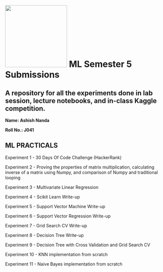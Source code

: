# <img src="https://cdn-icons-png.flaticon.com/512/2103/2103626.png" width="200" height="200"> ML Semester 5 Submissions

## A repository for all the experiments done in lab session, lecture notebooks, and in-class Kaggle competition. 

**Name: Ashish Nanda**

**Roll No.: J041**



## **ML PRACTICALS**

Experiment 1 - 30 Days Of Code Challenge (HackerRank) 

Experiment 2 - Proving the properties of matrix multiplication, calculating inverse of a matrix using Numpy, and comparison of Numpy and traditional looping

Experiment 3 - Multivariate Linear Regression

Experiment 4 - Scikit Learn Write-up

Experiment 5 - Support Vector Machine Write-up

Experiment 6 - Support Vector Regression Write-up

Experiment 7 - Grid Search CV Write-up

Experiment 8 - Decision Tree Write-up

Experiment 9 - Decision Tree with Cross Validation and Grid Search CV

Experiment 10 - KNN implementation from scratch

Experiment 11 - Naive Bayes implementation from scratch
